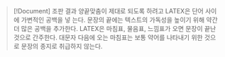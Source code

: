 >[!Document]
>조판 결과 양끝맞춤이 제대로 되도록 하려고 LATEX은 단어 사이에 가변적인 공백을 넣 는다. 문장의 끝에는 텍스트의 가독성을 높이기 위해 약간 더 많은 공백을 추가한다. LATEX은 마침표, 물음표, 느낌표가 오면 문장이 끝난 것으로 간주한다. 대문자 다음에 오는 마침표는 보통 약어를 나타내기 위한 것으로 문장의 종지로 취급하지 않는다.
